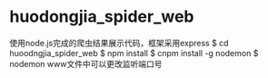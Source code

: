 # huodongjia_spider_web
使用node.js完成的爬虫结果展示代码，框架采用express
$ cd huoodngjia_spider_web 
$ npm install
$ cnpm install -g nodemon
$ nodemon
www文件中可以更改监听端口号
